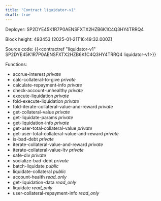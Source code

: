 ```yaml
---
title: "Contract liquidator-v1"
draft: true
---
```

Deployer: SP2DYE45K1R7P0AENSFXTX2HZB6K1C4Q3HY4TRRQ4


 



Block height: 493453 (2025-01-21T16:49:32.000Z)

Source code: {{<contractref "liquidator-v1" SP2DYE45K1R7P0AENSFXTX2HZB6K1C4Q3HY4TRRQ4 liquidator-v1>}}

Functions:

* accrue-interest _private_
* calc-collateral-to-give _private_
* calculate-repayment-info _private_
* check-account-unhealthy _private_
* execute-liquidation _private_
* fold-execute-liquidation _private_
* fold-iterate-collateral-value-and-reward _private_
* get-collateral-value _private_
* get-liquidate-params _private_
* get-liquidation-info _private_
* get-user-total-collateral-value _private_
* get-user-total-collateral-value-and-reward _private_
* is-bad-debt _private_
* iterate-collateral-value-and-reward _private_
* iterate-collateral-value-ltv _private_
* safe-div _private_
* socialize-bad-debt _private_
* batch-liquidate _public_
* liquidate-collateral _public_
* account-health _read_only_
* get-liquidation-data _read_only_
* liquidate _read_only_
* user-collateral-repayment-info _read_only_
